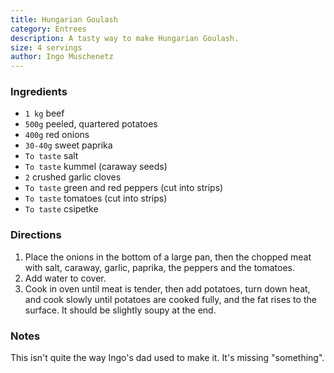 ```yaml
---
title: Hungarian Goulash
category: Entrees
description: A tasty way to make Hungarian Goulash.
size: 4 servings
author: Ingo Muschenetz
---
```


### Ingredients

* `1 kg` beef
* `500g` peeled, quartered potatoes
* `400g` red onions
* `30-40g` sweet paprika
* `To taste` salt
* `To taste` kummel (caraway seeds)
* `2` crushed garlic cloves
* `To taste` green and red peppers (cut into strips)
* `To taste` tomatoes (cut into strips)
* `To taste` csipetke

### Directions

1. Place the onions in the bottom of a large pan, then the chopped meat with salt, caraway, garlic, paprika, the peppers and the tomatoes. 
2. Add water to cover. 
3. Cook in oven until meat is tender, then add potatoes, turn down heat, and cook slowly until potatoes are cooked fully, and the fat rises to the surface. It should be slightly soupy at the end.

### Notes

This isn't quite the way Ingo's dad used to make it. It's missing "something".